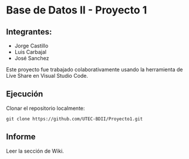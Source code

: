 # Base de Datos II - Proyecto 1
## Integrantes:
* Jorge Castillo
* Luis Carbajal
* José Sanchez

Este proyecto fue trabajado colaborativamente usando la herramienta de Live Share en Visual Studio Code.

## Ejecución
Clonar el repositorio localmente:
```
git clone https://github.com/UTEC-BDII/Proyecto1.git
```


## Informe
Leer la sección de Wiki.
